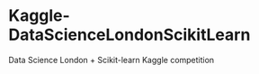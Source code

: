 Kaggle-DataScienceLondonScikitLearn
===================================

Data Science London + Scikit-learn Kaggle competition
